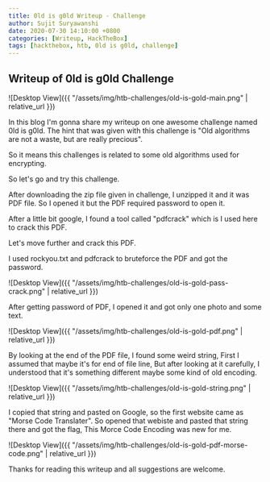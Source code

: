 ```yaml
---
title: 0ld is g0ld Writeup - Challenge
author: Sujit Suryawanshi
date: 2020-07-30 14:10:00 +0800
categories: [Writeup, HackTheBox]
tags: [hackthebox, htb, 0ld is g0ld, challenge]
---
```


<h2 data-toc-skip>Writeup of 0ld is g0ld Challenge</h2>


![Desktop View]({{ "/assets/img/htb-challenges/old-is-gold-main.png" | relative_url }})


In this blog I'm gonna share my writeup on one awesome challenge named 0ld is g0ld.
The hint that was given with this challenge is "Old algorithms are not a waste, but are really precious".

So it means this challenges is related to some old algorithms used for encrypting.

So let's go and try this challenge.

After downloading the zip file given in challenge, I unzipped it and it was PDF file. So I opened it but the PDF required password to open it.

After a little bit google, I found a tool called "pdfcrack" which is I used here to crack this PDF.

Let's move further and crack this PDF.

I used rockyou.txt and pdfcrack to bruteforce the PDF and got the password.

![Desktop View]({{ "/assets/img/htb-challenges/old-is-gold-pass-crack.png" | relative_url }})

After getting password of PDF, I opened it and got only one photo and some text.

![Desktop View]({{ "/assets/img/htb-challenges/old-is-gold-pdf.png" | relative_url }})

By looking at the end of the PDF file, I found some weird string, First I assumed that maybe it's for end of file line, But after looking at it carefully, I understood that it's something different maybe some kind of old encoding.

![Desktop View]({{ "/assets/img/htb-challenges/old-is-gold-string.png" | relative_url }})

I copied that string and pasted on Google, so the first website came as "Morse Code Translater". So opened that webiste and pasted that string there and got the flag, This Morce Code Encoding was new for me.

![Desktop View]({{ "/assets/img/htb-challenges/old-is-gold-pdf-morse-code.png" | relative_url }})

Thanks for reading this writeup and all suggestions are welcome.
